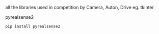 all the libraries used in competition by Camera, Auton, Drive eg. tkinter

pyrealsense2

```
pip install pyrealsense2
```
